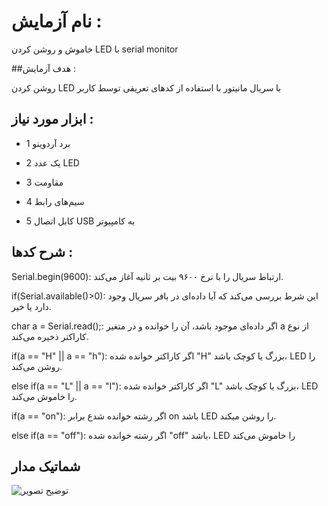 # نام آزمایش :

خاموش و روشن کردن LED با serial monitor

##هدف آزمایش :

روشن کردن LED با سریال مانیتور با استفاده از کدهای تعریفی توسط کاربر 

## ابزار مورد نیاز :
* 1 برد آردوینو
  
* 2 یک عدد LED
  
* 3 مقاومت
  
* 4 سیم‌های رابط
  
* 5 کابل اتصال USB به کامپیوتر
  

## شرح کدها :

Serial.begin(9600): ارتباط سریال را با نرخ ۹۶۰۰ بیت بر ثانیه آغاز می‌کند.

if(Serial.available()>0): این شرط بررسی می‌کند که آیا داده‌ای در بافر سریال وجود دارد یا خیر.

char a = Serial.read();:  اگر داده‌ای موجود باشد، آن را خوانده و در متغیر a از نوع کاراکتر ذخیره می‌کند.

if(a == "H" || a == "h"): اگر کاراکتر خوانده شده "H" بزرگ یا کوچک باشد، LED را روشن می‌کند.

else if(a == "L" || a == "l"): اگر کاراکتر خوانده شده "L" بزرگ یا کوچک باشد، LED را خاموش می‌کند.

if(a == "on"): اگر رشته خوانده شدع برابر on باشد LED را روشن میکند.

else if(a == "off"): اگر رشته خوانده شده "off" باشد، LED را خاموش می‌کند


## شماتیک مدار
![توضیح تصویر]()

